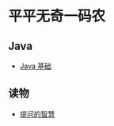 # 平平无奇一码农


## Java
- [Java 基础](https://github.com/lazecoding/Note/blob/main/note/articles/java/JavaBase.md)

## 读物
- [提问的智慧](https://github.com/lazecoding/Note/blob/main/doc/提问的智慧.md)
